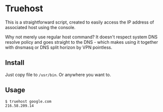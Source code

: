 # Truehost

This is a straightforward script, created to easily access the IP address of associated host using the console.

Why not merely use regular host command? It doesn't respect system DNS resolve policy and goes straight to the DNS - which makes using it together with dnsmasq or DNS split horizon by VPN pointless.

## Install

Just copy file to `/usr/bin`. Or anywhere you want to.

## Usage

```
$ truehost google.com
216.58.209.14
```
